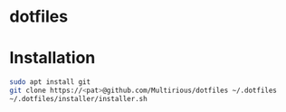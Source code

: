 # dotfiles

# Installation
```bash
sudo apt install git
git clone https://<pat>@github.com/Multirious/dotfiles ~/.dotfiles
~/.dotfiles/installer/installer.sh
```
